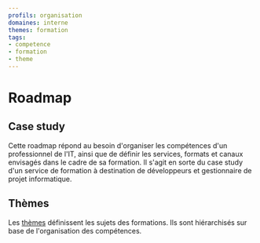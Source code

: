```yaml
---
profils: organisation
domaines: interne
themes: formation
tags:
- competence
- formation
- theme
---
```

# Roadmap

## Case study

Cette roadmap répond au besoin d'organiser les compétences d'un professionnel de l'IT, ainsi que de définir les services, formats et canaux envisagés dans le cadre de sa formation. Il s'agit en sorte du case study d'un service de formation à destination de développeurs et gestionnaire de projet informatique.

## Thèmes

Les [thèmes](themes/themes.md) définissent les sujets des formations. Ils sont hiérarchisés sur base de l'organisation des compétences.
